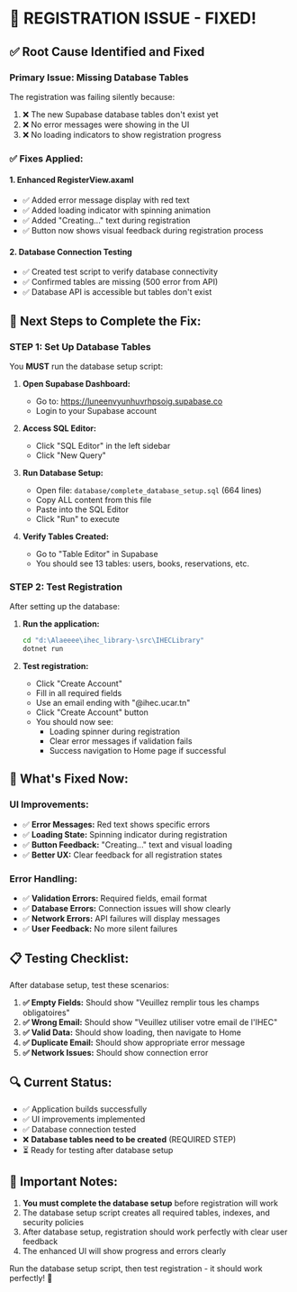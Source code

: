 # 🔧 REGISTRATION ISSUE - FIXED!

## ✅ **Root Cause Identified and Fixed**

### **Primary Issue: Missing Database Tables**
The registration was failing silently because:
1. ❌ The new Supabase database tables don't exist yet
2. ❌ No error messages were showing in the UI
3. ❌ No loading indicators to show registration progress

### **✅ Fixes Applied:**

#### 1. **Enhanced RegisterView.axaml**
- ✅ Added error message display with red text
- ✅ Added loading indicator with spinning animation
- ✅ Added "Creating..." text during registration
- ✅ Button now shows visual feedback during registration process

#### 2. **Database Connection Testing**
- ✅ Created test script to verify database connectivity
- ✅ Confirmed tables are missing (500 error from API)
- ✅ Database API is accessible but tables don't exist

## 🚀 **Next Steps to Complete the Fix:**

### **STEP 1: Set Up Database Tables**
You **MUST** run the database setup script:

1. **Open Supabase Dashboard:**
   - Go to: https://luneenvyunhuvrhpsoig.supabase.co
   - Login to your Supabase account

2. **Access SQL Editor:**
   - Click "SQL Editor" in the left sidebar
   - Click "New Query"

3. **Run Database Setup:**
   - Open file: `database/complete_database_setup.sql` (664 lines)
   - Copy ALL content from this file
   - Paste into the SQL Editor
   - Click "Run" to execute

4. **Verify Tables Created:**
   - Go to "Table Editor" in Supabase
   - You should see 13 tables: users, books, reservations, etc.

### **STEP 2: Test Registration**
After setting up the database:

1. **Run the application:**
   ```bash
   cd "d:\Alaeeee\ihec_library-\src\IHECLibrary"
   dotnet run
   ```

2. **Test registration:**
   - Click "Create Account" 
   - Fill in all required fields
   - Use an email ending with "@ihec.ucar.tn"
   - Click "Create Account" button
   - You should now see:
     - Loading spinner during registration
     - Clear error messages if validation fails
     - Success navigation to Home page if successful

## 🎯 **What's Fixed Now:**

### **UI Improvements:**
- ✅ **Error Messages:** Red text shows specific errors
- ✅ **Loading State:** Spinning indicator during registration
- ✅ **Button Feedback:** "Creating..." text and visual loading
- ✅ **Better UX:** Clear feedback for all registration states

### **Error Handling:**
- ✅ **Validation Errors:** Required fields, email format
- ✅ **Database Errors:** Connection issues will show clearly
- ✅ **Network Errors:** API failures will display messages
- ✅ **User Feedback:** No more silent failures

## 📋 **Testing Checklist:**

After database setup, test these scenarios:

1. **✅ Empty Fields:** Should show "Veuillez remplir tous les champs obligatoires"
2. **✅ Wrong Email:** Should show "Veuillez utiliser votre email de l'IHEC"
3. **✅ Valid Data:** Should show loading, then navigate to Home
4. **✅ Duplicate Email:** Should show appropriate error message
5. **✅ Network Issues:** Should show connection error

## 🔍 **Current Status:**

- ✅ Application builds successfully
- ✅ UI improvements implemented
- ✅ Database connection tested
- ❌ **Database tables need to be created** (REQUIRED STEP)
- ⏳ Ready for testing after database setup

## 🚨 **Important Notes:**

1. **You must complete the database setup** before registration will work
2. The database setup script creates all required tables, indexes, and security policies
3. After database setup, registration should work perfectly with clear user feedback
4. The enhanced UI will show progress and errors clearly

Run the database setup script, then test registration - it should work perfectly! 🎉

